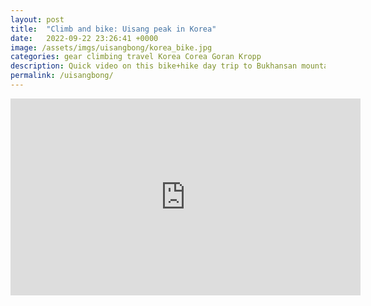 ```yaml
---
layout: post
title:  "Climb and bike: Uisang peak in Korea"
date:   2022-09-22 23:26:41 +0000
image: /assets/imgs/uisangbong/korea_bike.jpg
categories: gear climbing travel Korea Corea Goran Kropp
description: Quick video on this bike+hike day trip to Bukhansan mountains close to Seoul.
permalink: /uisangbong/
---
```


<iframe width="560" height="315" src="https://www.youtube.com/embed/wxOUIUkCiZA" title="YouTube video player" frameborder="0" allow="accelerometer; autoplay; clipboard-write; encrypted-media; gyroscope; picture-in-picture" allowfullscreen></iframe>

